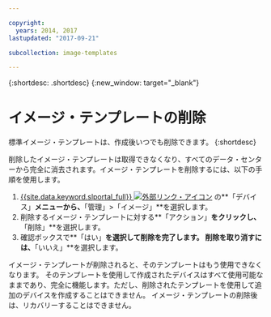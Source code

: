 ```yaml
---

copyright:
  years: 2014, 2017
lastupdated: "2017-09-21"

subcollection: image-templates

---
```


{:shortdesc: .shortdesc}
{:new_window: target="_blank"}

# イメージ・テンプレートの削除

標準イメージ・テンプレートは、作成後いつでも削除できます。
{:shortdesc}

削除したイメージ・テンプレートは取得できなくなり、すべてのデータ・センターから完全に消去されます。イメージ・テンプレートを削除するには、以下の手順を使用します。

1. [{{site.data.keyword.slportal_full}} ![外部リンク・アイコン](../../icons/launch-glyph.svg "外部リンク・アイコン")](https://control.softlayer.com/) の**「デバイス」**メニューから、**「管理」>「イメージ」**を選択します。
2. 削除するイメージ・テンプレートに対する**「アクション」**をクリックし、**「削除」**を選択します。
3. 確認ボックスで**「はい」**を選択して削除を完了します。 削除を取り消すには、**「いいえ」**を選択します。

イメージ・テンプレートが削除されると、そのテンプレートはもう使用できなくなります。 そのテンプレートを使用して作成されたデバイスはすべて使用可能なままであり、完全に機能します。ただし、削除されたテンプレートを使用して追加のデバイスを作成することはできません。 イメージ・テンプレートの削除後は、リカバリーすることはできません。
